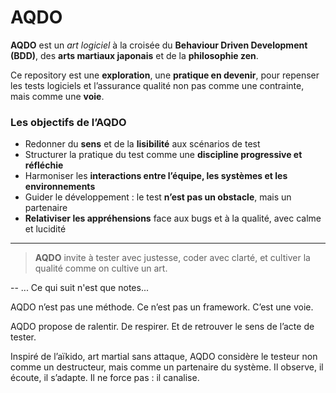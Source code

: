 # AQDO
**AQDO** est un _art logiciel_ à la croisée du **Behaviour Driven Development (BDD)**, des **arts martiaux japonais** et de la **philosophie zen**.

Ce repository est une **exploration**, une **pratique en devenir**, pour repenser les tests logiciels et l’assurance qualité non pas comme une contrainte, mais comme une **voie**.

### Les objectifs de l’AQDO

- Redonner du **sens** et de la **lisibilité** aux scénarios de test  
- Structurer la pratique du test comme une **discipline progressive et réfléchie**  
- Harmoniser les **interactions entre l’équipe, les systèmes et les environnements**  
- Guider le développement : le test **n’est pas un obstacle**, mais un partenaire  
- **Relativiser les appréhensions** face aux bugs et à la qualité, avec calme et lucidité

---

> **AQDO** invite à tester avec justesse, coder avec clarté, et cultiver la qualité comme on cultive un art.

--
... Ce qui suit n'est que notes...

AQDO n’est pas une méthode. 
Ce n’est pas un framework. 
C’est une voie.

AQDO propose de ralentir.
De respirer.
Et de retrouver le sens de l’acte de tester.

Inspiré de l’aïkido, art martial sans attaque, AQDO considère le testeur non comme un destructeur, mais comme un partenaire du système. Il observe, il écoute, il s’adapte. Il ne force pas : il canalise.
